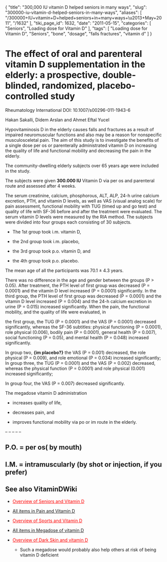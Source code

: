 {
    "title": "300,000 IU vitamin D helped seniors in many ways",
    "slug": "300000-iu-vitamin-d-helped-seniors-in-many-ways",
    "aliases": [
        "/300000+IU+vitamin+D+helped+seniors+in+many+ways+\u2013+May+2011",
        "/1632"
    ],
    "tiki_page_id": 1632,
    "date": "2011-05-15",
    "categories": [
        "Seniors",
        "Loading dose for Vitamin D"
    ],
    "tags": [
        "Loading dose for Vitamin D",
        "Seniors",
        "bone",
        "dosage",
        "falls fractures",
        "vitamin d"
    ]
}


# The effect of oral and parenteral vitamin D supplementation in the elderly: a prospective, double-blinded, randomized, placebo-controlled study

Rheumatology International DOI: 10.1007/s00296-011-1943-6

Hakan Sakalli, Didem Arslan and Ahmet Eftal Yucel

Hypovitaminosis D in the elderly causes falls and fractures as a result of impaired neuromuscular functions and also may be a reason for nonspecific musculosceletal pain. The aim of this study is to investigate the benefits of a single dose per os or parenterally administrated vitamin D on increasing the quality of life and functional mobility and decreasing the pain in the elderly. 

The community-dwelling elderly subjects over 65 years age were included in the study. 

The subjects were given  **300.000 IU**  Vitamin D via per os and parenteral route and assessed after 4 weeks. 

The serum creatinine, calcium, phosphorous, ALT, ALP, 24-h urine calcium excretion, PTH, and vitamin D levels, as well as VAS (visual analog scale) for pain assessment, functional mobility with TUG (timed up and go test) and quality of life with SF-36 before and after the treatment were evaluated. The serum vitamin D levels were measured by the RIA method. The subjects were divided into four groups each consisting of 30 subjects. 

* The 1st group took i.m. vitamin D, 

* the 2nd group took i.m. placebo, 

* the 3rd group took p.o. vitamin D, and 

* the 4th group took p.o. placebo. 

The mean age of all the participants was 70.1 ± 4.3 years. 

There was no difference in the age and gender between the groups (P > 0.05). After treatment, the PTH level of first group was decreased (P = 0.0001) and the vitamin D level increased (P = 0.0001) significantly. In the third group, the PTH level of first group was decreased (P = 0.0001) and the vitamin D level increased (P = 0.004) and the 24-h calcium excretion in urine (P = 0.015) increased significantly. When the pain, the functional mobility, and the quality of life were evaluated, in 

the first group, the TUG (P = 0.0001) and the VAS (P = 0.0001) decreased significantly, whereas the SF-36 subtitles: physical functioning (P = 0.0001), role physical (0.006), bodily pain (P = 0.0001), general health (P = 0.007), social functioning (P = 0.05), and mental health (P = 0.048) increased significantly. 

In group two,  **{im placebo?}**  the VAS (P = 0.001) decreased, the role physical (P = 0.009), and role emotional (P = 0.034) increased significantly; In group three, the TUG (P = 0.0001) and the VAS (P = 0.002) decreased, whereas the physical function (P = 0.0001) and role physical (0.001) increased significantly; 

In group four, the VAS (P = 0.007) decreased significantly. 

The megadose vitamin D administration 

* increases quality of life, 

* decreases pain, and 

* improves functional mobility via po or im route in the elderly.

– – – – – 

## P.O. = per os( by mouth)

## I.M. = intramuscularly (by shot  or injection, if you prefer)

## See also VitaminDWiki

* <a href="/posts/overview-of-seniors-and-vitamin-d" style="color: red; text-decoration: underline;" title="This link has an unknown page_id: 28">Overview of Seniors and Vitamin D</a>

* [All items in Pain and Vitamin D](https://www.VitaminDWiki.com/tiki-browse_categories.php?parentId=20&sort_mode=created_desc)

* <a href="/posts/overview-of-sports-and-vitamin-d" style="color: red; text-decoration: underline;" title="This link has an unknown page_id: 1259">Overview of Sports and Vitamin D</a>

* [All items in Megadose of vitamin D](https://www.VitaminDWiki.com/tiki-browse_categories.php?parentId=73&sort_mode=created_desc)

* <a href="/posts/overview-of-dark-skin-and-vitamin-d" style="color: red; text-decoration: underline;" title="This link has an unknown page_id: 1064">Overview of Dark Skin and vitamin D</a> 

   * Such a megadose would probably also help others at risk of being vitamin D deficient